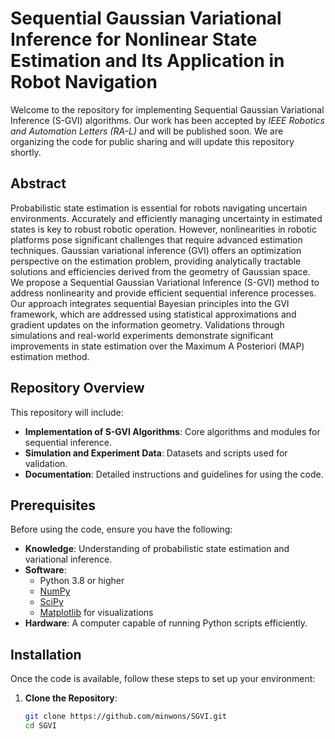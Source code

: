 # Sequential Gaussian Variational Inference for Nonlinear State Estimation and Its Application in Robot Navigation

Welcome to the repository for implementing Sequential Gaussian Variational Inference (S-GVI) algorithms. Our work has been accepted by *IEEE Robotics and Automation Letters (RA-L)* and will be published soon. We are organizing the code for public sharing and will update this repository shortly.

## Abstract

Probabilistic state estimation is essential for robots navigating uncertain environments. Accurately and efficiently managing uncertainty in estimated states is key to robust robotic operation. However, nonlinearities in robotic platforms pose significant challenges that require advanced estimation techniques. Gaussian variational inference (GVI) offers an optimization perspective on the estimation problem, providing analytically tractable solutions and efficiencies derived from the geometry of Gaussian space. We propose a Sequential Gaussian Variational Inference (S-GVI) method to address nonlinearity and provide efficient sequential inference processes. Our approach integrates sequential Bayesian principles into the GVI framework, which are addressed using statistical approximations and gradient updates on the information geometry. Validations through simulations and real-world experiments demonstrate significant improvements in state estimation over the Maximum A Posteriori (MAP) estimation method.

## Repository Overview

This repository will include:
- **Implementation of S-GVI Algorithms**: Core algorithms and modules for sequential inference.
- **Simulation and Experiment Data**: Datasets and scripts used for validation.
- **Documentation**: Detailed instructions and guidelines for using the code.

## Prerequisites

Before using the code, ensure you have the following:

- **Knowledge**: Understanding of probabilistic state estimation and variational inference.
- **Software**:
  - Python 3.8 or higher
  - [NumPy](https://numpy.org/)
  - [SciPy](https://scipy.org/)
  - [Matplotlib](https://matplotlib.org/) for visualizations
- **Hardware**: A computer capable of running Python scripts efficiently.

## Installation

Once the code is available, follow these steps to set up your environment:

1. **Clone the Repository**:
   ```bash
   git clone https://github.com/minwons/SGVI.git
   cd SGVI
